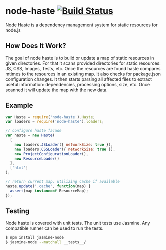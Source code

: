 # node-haste [![Build Status](https://travis-ci.org/facebook/node-haste.png?branch=master)](https://travis-ci.org/facebook/node-haste)

Node Haste is a dependency management system for static resources for node.js


## How Does It Work?

The goal of node haste is to build or update a map of static resources in given
directories. For that it scans provided directories for static resources: JS,
CSS, Images, Tests, etc. Once the resources are found haste compares mtimes to
the resources in an existing map. It also checks for package.json configuration
changes. It then starts parsing all affected files to extract useful
information: dependencies, processing options, size, etc.
Once scanned it will update the map with the new data.


## Example

```js
var Haste = require('node-haste').Haste;
var loaders = require('node-haste').loaders;

// configure haste facade
var haste = new Haste(
  [
    new loaders.JSLoader({ networkSize: true }),
    new loaders.CSSLoader({ networkSize: true }),
    new ProjectConfigurationLoader(),
    new ResourceLoader()
  ],
  ['html']
);

// return current map, utilizing cache if available
haste.update('.cache', function(map) {
  assert(map instanceof ResourceMap);
});
```


## Testing

Node haste is covered with unit tests. The unit tests use Jasmine. Any
compatible runner can be used to run the tests.

```sh
$ npm install jasmine-node
$ jasmine-node --matchall __tests__/
```

